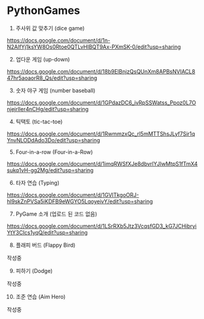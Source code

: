 # PythonGames

1. 주사위 값 맞추기 (dice game)

https://docs.google.com/document/d/1n-N2AlfYj1ksYW8Os0Rtoe0QTLvHIBQT9Ax-PXmSK-0/edit?usp=sharing

2. 업다운 게임 (up-down)

https://docs.google.com/document/d/18b9ElBnjzQsQUnXm8APBsNVIACL847hr5aoaorR8_Qs/edit?usp=sharing

3. 숫자 야구 게임 (number baseball)

https://docs.google.com/document/d/1GPdazDC6_ivRpSSWatss_Ppoz0L7OnjejrlIer4nCHg/edit?usp=sharing

4. 틱택토 (tic-tac-toe)

https://docs.google.com/document/d/1RwmmzxQc_rl5mMTTShsJLyf7Sir1qYnvNLODdAdo3Do/edit?usp=sharing

5. Four-in-a-row (Four-in-a-Row)

https://docs.google.com/document/d/1imqRWSfXJe8dbvrlYJIwMtpS1fTmX4sukq1vH-gg2Mg/edit?usp=sharing

6. 타자 연습 (Typing)

https://docs.google.com/document/d/1GVlTkgoORJ-hI9skZnPVSa5iKDFB9eWGYO5LqoyeivY/edit?usp=sharing

7. PyGame 소개 (업로드 된 코드 없음)

https://docs.google.com/document/d/1LSrRXb5Jtz3VcqsfGD3_kG7JCHibryiYtY3CIcs1yqQ/edit?usp=sharing

8. 플래피 버드 (Flappy Bird)

작성중

9. 피하기 (Dodge)

작성중

10. 조준 연습 (Aim Hero)

작성중

